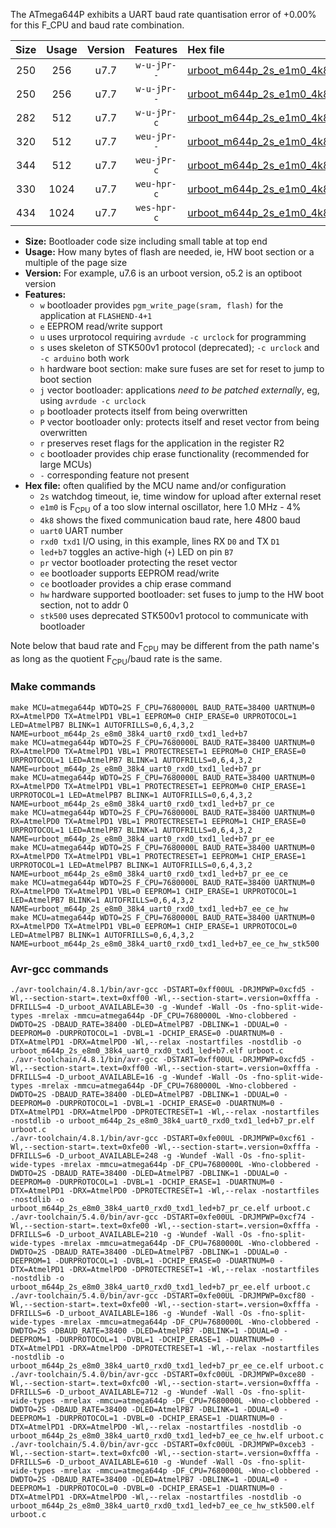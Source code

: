 The ATmega644P exhibits a UART baud rate quantisation error of +0.00% for this F_CPU and baud rate combination.

|Size|Usage|Version|Features|Hex file|
|:-:|:-:|:-:|:-:|:--|
|250|256|u7.7|`w-u-jPr--`|[urboot_m644p_2s_e1m0_4k8_uart0_rxd0_txd1_led+b7.hex](https://raw.githubusercontent.com/stefanrueger/urboot.hex/main/mcus/atmega644p/watchdog_2_s/internal_oscillator-4%25/%2B1m000000_hz/%2B%2B%2B4k8_baud/uart0_rxd0_txd1/led%2Bb7/urboot_m644p_2s_e1m0_4k8_uart0_rxd0_txd1_led%2Bb7.hex)|
|250|256|u7.7|`w-u-jPr--`|[urboot_m644p_2s_e1m0_4k8_uart0_rxd0_txd1_led+b7_pr.hex](https://raw.githubusercontent.com/stefanrueger/urboot.hex/main/mcus/atmega644p/watchdog_2_s/internal_oscillator-4%25/%2B1m000000_hz/%2B%2B%2B4k8_baud/uart0_rxd0_txd1/led%2Bb7/urboot_m644p_2s_e1m0_4k8_uart0_rxd0_txd1_led%2Bb7_pr.hex)|
|282|512|u7.7|`w-u-jPr-c`|[urboot_m644p_2s_e1m0_4k8_uart0_rxd0_txd1_led+b7_pr_ce.hex](https://raw.githubusercontent.com/stefanrueger/urboot.hex/main/mcus/atmega644p/watchdog_2_s/internal_oscillator-4%25/%2B1m000000_hz/%2B%2B%2B4k8_baud/uart0_rxd0_txd1/led%2Bb7/urboot_m644p_2s_e1m0_4k8_uart0_rxd0_txd1_led%2Bb7_pr_ce.hex)|
|320|512|u7.7|`weu-jPr--`|[urboot_m644p_2s_e1m0_4k8_uart0_rxd0_txd1_led+b7_pr_ee.hex](https://raw.githubusercontent.com/stefanrueger/urboot.hex/main/mcus/atmega644p/watchdog_2_s/internal_oscillator-4%25/%2B1m000000_hz/%2B%2B%2B4k8_baud/uart0_rxd0_txd1/led%2Bb7/urboot_m644p_2s_e1m0_4k8_uart0_rxd0_txd1_led%2Bb7_pr_ee.hex)|
|344|512|u7.7|`weu-jPr-c`|[urboot_m644p_2s_e1m0_4k8_uart0_rxd0_txd1_led+b7_pr_ee_ce.hex](https://raw.githubusercontent.com/stefanrueger/urboot.hex/main/mcus/atmega644p/watchdog_2_s/internal_oscillator-4%25/%2B1m000000_hz/%2B%2B%2B4k8_baud/uart0_rxd0_txd1/led%2Bb7/urboot_m644p_2s_e1m0_4k8_uart0_rxd0_txd1_led%2Bb7_pr_ee_ce.hex)|
|330|1024|u7.7|`weu-hpr-c`|[urboot_m644p_2s_e1m0_4k8_uart0_rxd0_txd1_led+b7_ee_ce_hw.hex](https://raw.githubusercontent.com/stefanrueger/urboot.hex/main/mcus/atmega644p/watchdog_2_s/internal_oscillator-4%25/%2B1m000000_hz/%2B%2B%2B4k8_baud/uart0_rxd0_txd1/led%2Bb7/urboot_m644p_2s_e1m0_4k8_uart0_rxd0_txd1_led%2Bb7_ee_ce_hw.hex)|
|434|1024|u7.7|`wes-hpr-c`|[urboot_m644p_2s_e1m0_4k8_uart0_rxd0_txd1_led+b7_ee_ce_hw_stk500.hex](https://raw.githubusercontent.com/stefanrueger/urboot.hex/main/mcus/atmega644p/watchdog_2_s/internal_oscillator-4%25/%2B1m000000_hz/%2B%2B%2B4k8_baud/uart0_rxd0_txd1/led%2Bb7/urboot_m644p_2s_e1m0_4k8_uart0_rxd0_txd1_led%2Bb7_ee_ce_hw_stk500.hex)|

- **Size:** Bootloader code size including small table at top end
- **Usage:** How many bytes of flash are needed, ie, HW boot section or a multiple of the page size
- **Version:** For example, u7.6 is an urboot version, o5.2 is an optiboot version
- **Features:**
  + `w` bootloader provides `pgm_write_page(sram, flash)` for the application at `FLASHEND-4+1`
  + `e` EEPROM read/write support
  + `u` uses urprotocol requiring `avrdude -c urclock` for programming
  + `s` uses skeleton of STK500v1 protocol (deprecated); `-c urclock` and `-c arduino` both work
  + `h` hardware boot section: make sure fuses are set for reset to jump to boot section
  + `j` vector bootloader: applications *need to be patched externally*, eg, using `avrdude -c urclock`
  + `p` bootloader protects itself from being overwritten
  + `P` vector bootloader only: protects itself and reset vector from being overwritten
  + `r` preserves reset flags for the application in the register R2
  + `c` bootloader provides chip erase functionality (recommended for large MCUs)
  + `-` corresponding feature not present
- **Hex file:** often qualified by the MCU name and/or configuration
  + `2s` watchdog timeout, ie, time window for upload after external reset
  + `e1m0` is F<sub>CPU</sub> of a too slow internal oscillator, here 1.0 MHz - 4%
  + `4k8` shows the fixed communication baud rate, here 4800 baud
  + `uart0` UART number
  + `rxd0 txd1` I/O using, in this example, lines RX `D0` and TX `D1`
  + `led+b7` toggles an active-high (`+`) LED on pin `B7`
  + `pr` vector bootloader protecting the reset vector
  + `ee` bootloader supports EEPROM read/write
  + `ce` bootloader provides a chip erase command
  + `hw` hardware supported bootloader: set fuses to jump to the HW boot section, not to addr 0
  + `stk500` uses deprecated STK500v1 protocol to communicate with bootloader


Note below that baud rate and F<sub>CPU</sub> may be different from the path name's as long as the quotient F<sub>CPU</sub>/baud rate is the same.

### Make commands
```
make MCU=atmega644p WDTO=2S F_CPU=7680000L BAUD_RATE=38400 UARTNUM=0 RX=AtmelPD0 TX=AtmelPD1 VBL=1 EEPROM=0 CHIP_ERASE=0 URPROTOCOL=1 LED=AtmelPB7 BLINK=1 AUTOFRILLS=0,6,4,3,2 NAME=urboot_m644p_2s_e8m0_38k4_uart0_rxd0_txd1_led+b7
make MCU=atmega644p WDTO=2S F_CPU=7680000L BAUD_RATE=38400 UARTNUM=0 RX=AtmelPD0 TX=AtmelPD1 VBL=1 PROTECTRESET=1 EEPROM=0 CHIP_ERASE=0 URPROTOCOL=1 LED=AtmelPB7 BLINK=1 AUTOFRILLS=0,6,4,3,2 NAME=urboot_m644p_2s_e8m0_38k4_uart0_rxd0_txd1_led+b7_pr
make MCU=atmega644p WDTO=2S F_CPU=7680000L BAUD_RATE=38400 UARTNUM=0 RX=AtmelPD0 TX=AtmelPD1 VBL=1 PROTECTRESET=1 EEPROM=0 CHIP_ERASE=1 URPROTOCOL=1 LED=AtmelPB7 BLINK=1 AUTOFRILLS=0,6,4,3,2 NAME=urboot_m644p_2s_e8m0_38k4_uart0_rxd0_txd1_led+b7_pr_ce
make MCU=atmega644p WDTO=2S F_CPU=7680000L BAUD_RATE=38400 UARTNUM=0 RX=AtmelPD0 TX=AtmelPD1 VBL=1 PROTECTRESET=1 EEPROM=1 CHIP_ERASE=0 URPROTOCOL=1 LED=AtmelPB7 BLINK=1 AUTOFRILLS=0,6,4,3,2 NAME=urboot_m644p_2s_e8m0_38k4_uart0_rxd0_txd1_led+b7_pr_ee
make MCU=atmega644p WDTO=2S F_CPU=7680000L BAUD_RATE=38400 UARTNUM=0 RX=AtmelPD0 TX=AtmelPD1 VBL=1 PROTECTRESET=1 EEPROM=1 CHIP_ERASE=1 URPROTOCOL=1 LED=AtmelPB7 BLINK=1 AUTOFRILLS=0,6,4,3,2 NAME=urboot_m644p_2s_e8m0_38k4_uart0_rxd0_txd1_led+b7_pr_ee_ce
make MCU=atmega644p WDTO=2S F_CPU=7680000L BAUD_RATE=38400 UARTNUM=0 RX=AtmelPD0 TX=AtmelPD1 VBL=0 EEPROM=1 CHIP_ERASE=1 URPROTOCOL=1 LED=AtmelPB7 BLINK=1 AUTOFRILLS=0,6,4,3,2 NAME=urboot_m644p_2s_e8m0_38k4_uart0_rxd0_txd1_led+b7_ee_ce_hw
make MCU=atmega644p WDTO=2S F_CPU=7680000L BAUD_RATE=38400 UARTNUM=0 RX=AtmelPD0 TX=AtmelPD1 VBL=0 EEPROM=1 CHIP_ERASE=1 URPROTOCOL=0 LED=AtmelPB7 BLINK=1 AUTOFRILLS=0,6,4,3,2 NAME=urboot_m644p_2s_e8m0_38k4_uart0_rxd0_txd1_led+b7_ee_ce_hw_stk500
```

### Avr-gcc commands
```
./avr-toolchain/4.8.1/bin/avr-gcc -DSTART=0xff00UL -DRJMPWP=0xcfd5 -Wl,--section-start=.text=0xff00 -Wl,--section-start=.version=0xfffa -DFRILLS=4 -D_urboot_AVAILABLE=30 -g -Wundef -Wall -Os -fno-split-wide-types -mrelax -mmcu=atmega644p -DF_CPU=7680000L -Wno-clobbered -DWDTO=2S -DBAUD_RATE=38400 -DLED=AtmelPB7 -DBLINK=1 -DDUAL=0 -DEEPROM=0 -DURPROTOCOL=1 -DVBL=1 -DCHIP_ERASE=0 -DUARTNUM=0 -DTX=AtmelPD1 -DRX=AtmelPD0 -Wl,--relax -nostartfiles -nostdlib -o urboot_m644p_2s_e8m0_38k4_uart0_rxd0_txd1_led+b7.elf urboot.c
./avr-toolchain/4.8.1/bin/avr-gcc -DSTART=0xff00UL -DRJMPWP=0xcfd5 -Wl,--section-start=.text=0xff00 -Wl,--section-start=.version=0xfffa -DFRILLS=4 -D_urboot_AVAILABLE=16 -g -Wundef -Wall -Os -fno-split-wide-types -mrelax -mmcu=atmega644p -DF_CPU=7680000L -Wno-clobbered -DWDTO=2S -DBAUD_RATE=38400 -DLED=AtmelPB7 -DBLINK=1 -DDUAL=0 -DEEPROM=0 -DURPROTOCOL=1 -DVBL=1 -DCHIP_ERASE=0 -DUARTNUM=0 -DTX=AtmelPD1 -DRX=AtmelPD0 -DPROTECTRESET=1 -Wl,--relax -nostartfiles -nostdlib -o urboot_m644p_2s_e8m0_38k4_uart0_rxd0_txd1_led+b7_pr.elf urboot.c
./avr-toolchain/4.8.1/bin/avr-gcc -DSTART=0xfe00UL -DRJMPWP=0xcf61 -Wl,--section-start=.text=0xfe00 -Wl,--section-start=.version=0xfffa -DFRILLS=6 -D_urboot_AVAILABLE=248 -g -Wundef -Wall -Os -fno-split-wide-types -mrelax -mmcu=atmega644p -DF_CPU=7680000L -Wno-clobbered -DWDTO=2S -DBAUD_RATE=38400 -DLED=AtmelPB7 -DBLINK=1 -DDUAL=0 -DEEPROM=0 -DURPROTOCOL=1 -DVBL=1 -DCHIP_ERASE=1 -DUARTNUM=0 -DTX=AtmelPD1 -DRX=AtmelPD0 -DPROTECTRESET=1 -Wl,--relax -nostartfiles -nostdlib -o urboot_m644p_2s_e8m0_38k4_uart0_rxd0_txd1_led+b7_pr_ce.elf urboot.c
./avr-toolchain/5.4.0/bin/avr-gcc -DSTART=0xfe00UL -DRJMPWP=0xcf74 -Wl,--section-start=.text=0xfe00 -Wl,--section-start=.version=0xfffa -DFRILLS=6 -D_urboot_AVAILABLE=210 -g -Wundef -Wall -Os -fno-split-wide-types -mrelax -mmcu=atmega644p -DF_CPU=7680000L -Wno-clobbered -DWDTO=2S -DBAUD_RATE=38400 -DLED=AtmelPB7 -DBLINK=1 -DDUAL=0 -DEEPROM=1 -DURPROTOCOL=1 -DVBL=1 -DCHIP_ERASE=0 -DUARTNUM=0 -DTX=AtmelPD1 -DRX=AtmelPD0 -DPROTECTRESET=1 -Wl,--relax -nostartfiles -nostdlib -o urboot_m644p_2s_e8m0_38k4_uart0_rxd0_txd1_led+b7_pr_ee.elf urboot.c
./avr-toolchain/5.4.0/bin/avr-gcc -DSTART=0xfe00UL -DRJMPWP=0xcf80 -Wl,--section-start=.text=0xfe00 -Wl,--section-start=.version=0xfffa -DFRILLS=6 -D_urboot_AVAILABLE=186 -g -Wundef -Wall -Os -fno-split-wide-types -mrelax -mmcu=atmega644p -DF_CPU=7680000L -Wno-clobbered -DWDTO=2S -DBAUD_RATE=38400 -DLED=AtmelPB7 -DBLINK=1 -DDUAL=0 -DEEPROM=1 -DURPROTOCOL=1 -DVBL=1 -DCHIP_ERASE=1 -DUARTNUM=0 -DTX=AtmelPD1 -DRX=AtmelPD0 -DPROTECTRESET=1 -Wl,--relax -nostartfiles -nostdlib -o urboot_m644p_2s_e8m0_38k4_uart0_rxd0_txd1_led+b7_pr_ee_ce.elf urboot.c
./avr-toolchain/5.4.0/bin/avr-gcc -DSTART=0xfc00UL -DRJMPWP=0xce80 -Wl,--section-start=.text=0xfc00 -Wl,--section-start=.version=0xfffa -DFRILLS=6 -D_urboot_AVAILABLE=712 -g -Wundef -Wall -Os -fno-split-wide-types -mrelax -mmcu=atmega644p -DF_CPU=7680000L -Wno-clobbered -DWDTO=2S -DBAUD_RATE=38400 -DLED=AtmelPB7 -DBLINK=1 -DDUAL=0 -DEEPROM=1 -DURPROTOCOL=1 -DVBL=0 -DCHIP_ERASE=1 -DUARTNUM=0 -DTX=AtmelPD1 -DRX=AtmelPD0 -Wl,--relax -nostartfiles -nostdlib -o urboot_m644p_2s_e8m0_38k4_uart0_rxd0_txd1_led+b7_ee_ce_hw.elf urboot.c
./avr-toolchain/5.4.0/bin/avr-gcc -DSTART=0xfc00UL -DRJMPWP=0xceb3 -Wl,--section-start=.text=0xfc00 -Wl,--section-start=.version=0xfffa -DFRILLS=6 -D_urboot_AVAILABLE=610 -g -Wundef -Wall -Os -fno-split-wide-types -mrelax -mmcu=atmega644p -DF_CPU=7680000L -Wno-clobbered -DWDTO=2S -DBAUD_RATE=38400 -DLED=AtmelPB7 -DBLINK=1 -DDUAL=0 -DEEPROM=1 -DURPROTOCOL=0 -DVBL=0 -DCHIP_ERASE=1 -DUARTNUM=0 -DTX=AtmelPD1 -DRX=AtmelPD0 -Wl,--relax -nostartfiles -nostdlib -o urboot_m644p_2s_e8m0_38k4_uart0_rxd0_txd1_led+b7_ee_ce_hw_stk500.elf urboot.c
```

